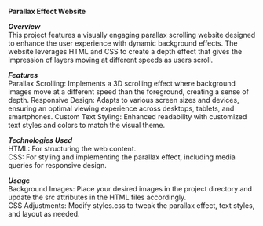 **Parallax Effect Website**

***Overview***                 
This project features a visually engaging parallax scrolling website designed to enhance the user experience with dynamic background effects. The website leverages HTML and CSS to create a depth effect that gives the impression of layers moving at different speeds as users scroll.

***Features***      
Parallax Scrolling:  Implements a 3D scrolling effect where background images move at a different speed than the foreground, creating a sense of depth.
Responsive Design:   Adapts to various screen sizes and devices, ensuring an optimal viewing experience across desktops, tablets, and smartphones.
Custom Text Styling: Enhanced readability with customized text styles and colors to match the visual theme.

***Technologies Used***       
HTML: For structuring the web content.         
CSS:  For styling and implementing the parallax effect, including media queries for responsive design.

***Usage***      
Background Images: Place your desired images in the project directory and update the src attributes in the HTML files accordingly.      
CSS Adjustments:   Modify styles.css to tweak the parallax effect, text styles, and layout as needed.
